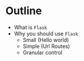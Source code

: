Outline
=======


- What is `Flask`
- Why you should use `Flask`
	- Small  (Hello world)
	- Simple (Url Routes)
	- Granular control
